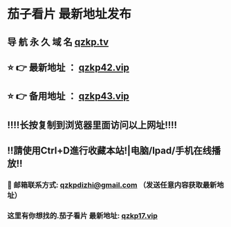 # 茄子看片 最新地址发布 
## 导 航 永 久 域 名       [qzkp.tv](https://qzkp.tv:8090/home.html?channel=25633)
## ⭐️ 👉 最新地址 ：       [qzkp42.vip](https://qzkp42.vip:8090/home.html?channel=25633)
## ⭐️ 👉 备用地址 ：       [qzkp43.vip](https://qzkp43.vip:8090/home.html?channel=25633)
## ‼️‼️长按复制到浏览器里面访问以上网址‼️‼️
## ‼️請使用Ctrl+D進行收藏本站!|电脑/Ipad/手机在线播放‼️
### 📧 邮箱联系方式: qzkpdizhi@gmail.com （发送任意内容获取最新地址）
### 这里有你想找的.茄子看片 最新地址:        [qzkp17.vip](https://qzkp17.vip:8090/home.html?channel=25633)
